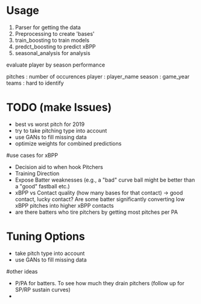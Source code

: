 # Usage
1. Parser for getting the data
2. Preprocessing to create 'bases'
3. train_boosting to train models
4. predct_boosting to predict xBPP
5. seasonal_analysis for analysis

evaluate player by season performance

pitches : number of occurences
player : player_name
season : game_year
teams : hard to identify

# TODO (make Issues)
* best vs worst pitch for 2019
* try to take pitching type into account
* use GANs to fill missing data
* optimize weights for combined predictions

#use cases for xBPP
* Decision aid to when hook Pitchers
* Training Direction
* Expose Batter weaknesses (e.g., a "bad" curve ball might be better than a "good" fastball etc.)
* xBPP vs Contact quality (how many bases for that contact) -> good contact, lucky contact? Are some batter significantly converting low xBPP pitches into higher xBPP contacts
* are there batters who tire pitchers by getting most pitches per PA

# Tuning Options
* take pitch type into account
* use GANs to fill missing data

#other ideas
* P/PA for batters. To see how much they drain pitchers (follow up for SP/RP sustain curves)
* 
